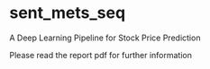 # sent_mets_seq
A Deep Learning Pipeline for Stock Price Prediction

Please read the report pdf for further information

